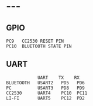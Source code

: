 # ---

**GPIO**    
------------------------------
	PC9   CC2530 RESET PIN
	PC10  BLUETOOTH STATE PIN

**UART**
------------------------------
	            UART    TX    RX  
	BLUETOOTH   USART2   PD5   PD6  
	PC          USART3   PD8   PD9  
	CC2530      UART4    PC10  PC11  
	LI-FI       UART5    PC12  PD2  

